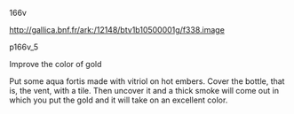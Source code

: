 166v

http://gallica.bnf.fr/ark:/12148/btv1b10500001g/f338.image



p166v_5

Improve the color of gold

Put some aqua fortis made with vitriol on hot embers. Cover the bottle, that is, the vent, with a tile. Then uncover it and a thick smoke will come out in which you put the gold and it will take on an excellent color.

